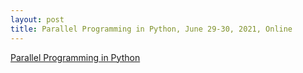 ```yaml
---
layout: post
title: Parallel Programming in Python, June 29-30, 2021, Online
---
```

[Parallel Programming in Python](https://esciencecenter-digital-skills.github.io/2021-06-29-parallel-python/)
